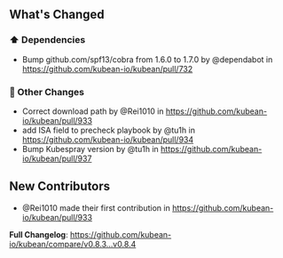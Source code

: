 <!-- Release notes generated using configuration in .github/release.yml at v0.8.4 -->

## What's Changed
### ⬆️ Dependencies
* Bump github.com/spf13/cobra from 1.6.0 to 1.7.0 by @dependabot in https://github.com/kubean-io/kubean/pull/732
### 🔨 Other Changes
* Correct download path by @Rei1010 in https://github.com/kubean-io/kubean/pull/933
* add ISA field to precheck playbook by @tu1h in https://github.com/kubean-io/kubean/pull/934
* Bump Kubespray version by @tu1h in https://github.com/kubean-io/kubean/pull/937

## New Contributors
* @Rei1010 made their first contribution in https://github.com/kubean-io/kubean/pull/933

**Full Changelog**: https://github.com/kubean-io/kubean/compare/v0.8.3...v0.8.4

